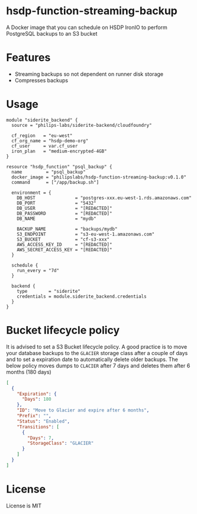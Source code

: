 # hsdp-function-streaming-backup

A Docker image that you can schedule on HSDP IronIO to perform PostgreSQL backups to an S3 bucket

# Features
- Streaming backups so not dependent on runner disk storage
- Compresses backups

# Usage

```hcl
module "siderite_backend" {
  source = "philips-labs/siderite-backend/cloudfoundry"

  cf_region   = "eu-west"
  cf_org_name = "hsdp-demo-org"
  cf_user     = var.cf_user
  iron_plan   = "medium-encrypted-4GB"
}

resource "hsdp_function" "psql_backup" {
  name         = "psql_backup"
  docker_image = "philipslabs/hsdp-function-streaming-backup:v0.1.0"
  command      = ["/app/backup.sh"]

  environment = {
    DB_HOST               = "postgres-xxx.eu-west-1.rds.amazonaws.com"
    DB_PORT               = "5432"
    DB_USER               = "[REDACTED]"
    DB_PASSWORD           = "[REDACTED]"
    DB_NAME               = "mydb"

    BACKUP_NAME           = "backups/mydb"
    S3_ENDPOINT           = "s3-eu-west-1.amazonaws.com"
    S3_BUCKET             = "cf-s3-xxx"
    AWS_ACCESS_KEY_ID     = "[REDACTED]"
    AWS_SECRET_ACCESS_KEY = "[REDACTED]"
  }

  schedule {
    run_every = "7d"
  }

  backend {
    type        = "siderite"
    credentials = module.siderite_backend.credentials
  }
}
```

# Bucket lifecycle policy
It is advised to set a S3 Bucket lifecycle policy. A good practice is to move your database backups to the `GLACIER` storage class after a couple of days and to set a expiration date to automatically delete older backups. The below policy moves dumps to `CLACIER` after 7 days and deletes them after 6 months (180 days)

```json
[
  {
    "Expiration": {
      "Days": 180
    },
    "ID": "Move to Glacier and expire after 6 months",
    "Prefix": "",
    "Status": "Enabled",
    "Transitions": [
      {
        "Days": 7,
        "StorageClass": "GLACIER"
      }
    ]
  }
]
```

# License

License is MIT
